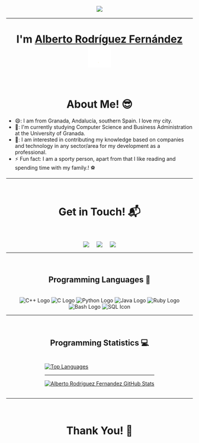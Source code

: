 <p align="center">
  <img src="https://miro.medium.com/max/2048/1*OohqW5DGh9CQS4hLY5FXzA.png" height="230"/>
</p>
<hr>
<h1 align="center">I'm <a href="https://github.com/AlbertoRodriguezFernandez">Alberto Rodríguez Fernández<a><img src="https://github.com/Kathryn-Jie/Kathryn-Jie/blob/main/wave.gif" width="60px"/></h1>
<Br>
<h1 align="center">About Me! 😎</h1>

- 😄: I am from Granada, Andalucía, southern Spain. I love my city.
- 🏫: I'm currently studying Computer Science and Business Administration at the University of Granada.
- 🔭: I am interested in contributing my knowledge based on companies and technology in any sector/area for my development as a professional.
- ⚡  Fun fact: I am a sporty person, apart from that I like reading and spending time with my family.! ⚽
  
<hr>
<Br>
<h1 align="center">Get in Touch! 📬</h1>
<Br>
<p align="center">
<a href="https://www.linkedin.com/in/alberto-rodguez-ferndz/" target="blank"><img align="center" src="https://img.shields.io/badge/Alberto Rodriguez Fernandez-0077B5?style=for-the-badge&logo=linkedin&logoColor=white" /></a> &nbsp;&nbsp;&nbsp;  <a href="mailto:arf170903@gmail.com" target="blank"><img align="center" src="https://img.shields.io/badge/arf170903@gmail.com-D14836?style=for-the-badge&logo=gmail&logoColor=white" /></a>    &nbsp;&nbsp;&nbsp;       <a href="https://github.com/AlbertoRodriguezFernandez" target="blank"><img align="center" src="https://img.shields.io/badge/AlbertoRodriguezFernandez-100000?style=for-the-badge&logo=github&logoColor=white" /></a>
</p>

<hr>
<Br>
<h2 align="center">Programming Languages 🚀</h2>
<br/>
<div align="center">
  <img width="48" height="48" src="https://img.icons8.com/color/48/c-plus-plus-logo.png" alt="C++ Logo">
  <img width="48" height="48" src="https://img.icons8.com/color/48/c-programming.png" alt="C Logo">
  <img width="48" height="48" src="https://img.icons8.com/color/48/python--v1.png" alt="Python Logo">
  <img width="48" height="48" src="https://img.icons8.com/color/48/java-coffee-cup-logo--v1.png" alt="Java Logo">
  <img width="48" height="48" src="https://img.icons8.com/color/48/ruby-programming-language.png" alt="Ruby Logo">
  <img width="48" height="48" src="https://img.icons8.com/fluency/48/bash.png" alt="Bash Logo">
  <img width="48" height="48" src="https://img.icons8.com/ios-filled/50/sql.png" alt="SQL Icon">
</div>


<hr>
<br>
<h2 align="center">Programming Statistics 💻</h2>
<br/>
<div style="display: flex; justify-content: center;">
    <a href="https://github.com/anuraghazra/github-readme-stats">
        <img src="https://github-readme-stats.vercel.app/api/top-langs/?username=AlbertoRodriguezFernandez&layout=donut&theme=dark" alt="Top Languages">
        <hr> <!-- Añadido para separar las imágenes -->
        <img src="https://github-readme-stats.vercel.app/api?username=AlbertoRodriguezFernandez&show_icons=true&theme=dark" alt="Alberto Rodriguez Fernandez GitHub Stats">
    </a>
</div>

    
<Br>
<hr>
<Br>
<h1 align="center">Thank You! 🤵</h1>
